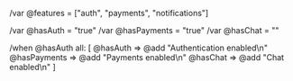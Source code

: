/var @features = ["auth", "payments", "notifications"]

/var @hasAuth = "true"
/var @hasPayments = "true"
/var @hasChat = ""

/when @hasAuth all: [
  @hasAuth => @add "Authentication enabled\n"
  @hasPayments => @add "Payments enabled\n"
  @hasChat => @add "Chat enabled\n"
]